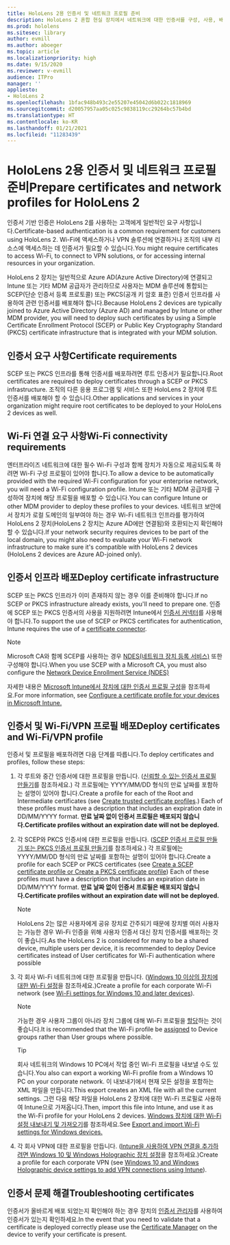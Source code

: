 ```yaml
---
title: HoloLens 2용 인증서 및 네트워크 프로필 준비
description: HoloLens 2 혼합 현실 장치에서 네트워크에 대한 인증서를 구성, 사용, 배포 및 문제 해결하는 방법을 학습합니다.
ms.prod: hololens
ms.sitesec: library
author: evmill
ms.author: aboeger
ms.topic: article
ms.localizationpriority: high
ms.date: 9/15/2020
ms.reviewer: v-evmill
audience: ITPro
manager: ''
appliesto:
- HoloLens 2
ms.openlocfilehash: 1bfac948b493c2e55207e45042d6b022c1818969
ms.sourcegitcommit: d20057957aa05c025c9838119cc29264bc57b4bd
ms.translationtype: HT
ms.contentlocale: ko-KR
ms.lasthandoff: 01/21/2021
ms.locfileid: "11283439"
---
```

# <span data-ttu-id="2bb25-103">HoloLens 2용 인증서 및 네트워크 프로필 준비</span><span class="sxs-lookup"><span data-stu-id="2bb25-103">Prepare certificates and network profiles for HoloLens 2</span></span>

<span data-ttu-id="2bb25-104">인증서 기반 인증은 HoloLens 2를 사용하는 고객에게 일반적인 요구 사항입니다.</span><span class="sxs-lookup"><span data-stu-id="2bb25-104">Certificate-based authentication is a common requirement for customers using HoloLens 2.</span></span> <span data-ttu-id="2bb25-105">Wi-Fi에 액세스하거나 VPN 솔루션에 연결하거나 조직의 내부 리소스에 액세스하는 데 인증서가 필요할 수 있습니다.</span><span class="sxs-lookup"><span data-stu-id="2bb25-105">You might require certificates to access Wi-Fi, to connect to VPN solutions, or for accessing internal resources in your organization.</span></span>

<span data-ttu-id="2bb25-106">HoloLens 2 장치는 일반적으로 Azure AD(Azure Active Directory)에 연결되고 Intune 또는 기타 MDM 공급자가 관리하므로 사용자는 MDM 솔루션에 통합되는 SCEP(단순 인증서 등록 프로토콜) 또는 PKCS(공개 키 암호 표준) 인증서 인프라를 사용하여 관련 인증서를 배포해야 합니다.</span><span class="sxs-lookup"><span data-stu-id="2bb25-106">Because HoloLens 2 devices are typically joined to Azure Active Directory (Azure AD) and managed by Intune or other MDM provider, you will need to deploy such certificates by using a Simple Certificate Enrollment Protocol (SCEP) or Public Key Cryptography Standard (PKCS) certificate infrastructure that is integrated with your MDM solution.</span></span>

## <span data-ttu-id="2bb25-107">인증서 요구 사항</span><span class="sxs-lookup"><span data-stu-id="2bb25-107">Certificate requirements</span></span>
<span data-ttu-id="2bb25-108">SCEP 또는 PKCS 인프라를 통해 인증서를 배포하려면 루트 인증서가 필요합니다.</span><span class="sxs-lookup"><span data-stu-id="2bb25-108">Root certificates are required to deploy certificates through a SCEP or PKCS infrastructure.</span></span> <span data-ttu-id="2bb25-109">조직의 다른 응용 프로그램 및 서비스 또한 HoloLens 2 장치에 루트 인증서를 배포해야 할 수 있습니다.</span><span class="sxs-lookup"><span data-stu-id="2bb25-109">Other applications and services in your organization might require root certificates to be deployed to your HoloLens 2 devices as well.</span></span> 

## <span data-ttu-id="2bb25-110">Wi-Fi 연결 요구 사항</span><span class="sxs-lookup"><span data-stu-id="2bb25-110">Wi-Fi connectivity requirements</span></span>
<span data-ttu-id="2bb25-111">엔터프라이즈 네트워크에 대한 필수 Wi-Fi 구성과 함께 장치가 자동으로 제공되도록 하려면 Wi-Fi 구성 프로필이 있어야 합니다.</span><span class="sxs-lookup"><span data-stu-id="2bb25-111">To allow a device to be automatically provided with the required Wi-Fi configuration for your enterprise network, you will need a Wi-Fi configuration profile.</span></span> <span data-ttu-id="2bb25-112">Intune 또는 기타 MDM 공급자를 구성하여 장치에 해당 프로필을 배포할 수 있습니다.</span><span class="sxs-lookup"><span data-stu-id="2bb25-112">You can configure Intune or other MDM provider to deploy these profiles to your devices.</span></span> <span data-ttu-id="2bb25-113">네트워크 보안에서 장치가 로컬 도메인의 일부여야 하는 경우 Wi-Fi 네트워크 인프라를 평가하여 HoloLens 2 장치(HoloLens 2 장치는 Azure AD에만 연결됨)와 호환되는지 확인해야 할 수 있습니다.</span><span class="sxs-lookup"><span data-stu-id="2bb25-113">If your network security requires devices to be part of the local domain, you might also need to evaluate your Wi-Fi network infrastructure to make sure it's compatible with HoloLens 2 devices (HoloLens 2 devices are Azure AD-joined only).</span></span>

## <span data-ttu-id="2bb25-114">인증서 인프라 배포</span><span class="sxs-lookup"><span data-stu-id="2bb25-114">Deploy certificate infrastructure</span></span>
<span data-ttu-id="2bb25-115">SCEP 또는 PKCS 인프라가 이미 존재하지 않는 경우 이를 준비해야 합니다.</span><span class="sxs-lookup"><span data-stu-id="2bb25-115">If no SCEP or PKCS infrastructure already exists, you'll need to prepare one.</span></span> <span data-ttu-id="2bb25-116">인증에 SCEP 또는 PKCS 인증서의 사용을 지원하려면 Intune에서 [인증서 커넥터](https://docs.microsoft.com/mem/intune/protect/certificate-connectors)를 사용해야 합니다.</span><span class="sxs-lookup"><span data-stu-id="2bb25-116">To support the use of SCEP or PKCS certificates for authentication, Intune requires the use of a [certificate connector](https://docs.microsoft.com/mem/intune/protect/certificate-connectors).</span></span>

> [!NOTE]
> <span data-ttu-id="2bb25-117">Microsoft CA와 함께 SCEP를 사용하는 경우 [NDES(네트워크 장치 등록 서비스)](https://docs.microsoft.com/mem/intune/protect/certificates-scep-configure#set-up-ndes) 또한 구성해야 합니다.</span><span class="sxs-lookup"><span data-stu-id="2bb25-117">When you use SCEP with a Microsoft CA, you must also configure the [Network Device Enrollment Service (NDES)](https://docs.microsoft.com/mem/intune/protect/certificates-scep-configure#set-up-ndes)</span></span>

<span data-ttu-id="2bb25-118">자세한 내용은 [Microsoft Intune에서 장치에 대한 인증서 프로필 구성](https://docs.microsoft.com/intune/certificates-configure)을 참조하세요.</span><span class="sxs-lookup"><span data-stu-id="2bb25-118">For more information, see [Configure a certificate profile for your devices in Microsoft Intune.](https://docs.microsoft.com/intune/certificates-configure)</span></span>

## <span data-ttu-id="2bb25-119">인증서 및 Wi-Fi/VPN 프로필 배포</span><span class="sxs-lookup"><span data-stu-id="2bb25-119">Deploy certificates and Wi-Fi/VPN profile</span></span>
<span data-ttu-id="2bb25-120">인증서 및 프로필을 배포하려면 다음 단계를 따릅니다.</span><span class="sxs-lookup"><span data-stu-id="2bb25-120">To deploy certificates and profiles, follow these steps:</span></span>
1.  <span data-ttu-id="2bb25-121">각 루트와 중간 인증서에 대한 프로필을 만듭니다. ([신뢰할 수 있는 인증서 프로필 만들기](https://docs.microsoft.com/intune/protect/certificates-configure#create-trusted-certificate-profiles)를 참조하세요.) 각 프로필에는 YYYY/MM/DD 형식의 만료 날짜를 포함하는 설명이 있어야 합니다.</span><span class="sxs-lookup"><span data-stu-id="2bb25-121">Create a profile for each of the Root and Intermediate certificates (see [Create trusted certificate profiles](https://docs.microsoft.com/intune/protect/certificates-configure#create-trusted-certificate-profiles).) Each of these profiles must have a description that includes an expiration date in DD/MM/YYYY format.</span></span> **<span data-ttu-id="2bb25-122">만료 날짜 없이 인증서 프로필은 배포되지 않습니다.</span><span class="sxs-lookup"><span data-stu-id="2bb25-122">Certificate profiles without an expiration date will not be deployed.</span></span>**
1.  <span data-ttu-id="2bb25-123">각 SCEP와 PKCS 인증서에 대한 프로필을 만듭니다. ([SCEP 인증서 프로필 만들기 또는 PKCS 인증서 프로필 만들기](https://docs.microsoft.com/intune/protect/certficates-pfx-configure#create-a-pkcs-certificate-profile)를 참조하세요.) 각 프로필에는 YYYY/MM/DD 형식의 만료 날짜를 포함하는 설명이 있어야 합니다.</span><span class="sxs-lookup"><span data-stu-id="2bb25-123">Create a profile for each SCEP or PKCS certificates (see [Create a SCEP certificate profile or Create a PKCS certificate profile](https://docs.microsoft.com/intune/protect/certficates-pfx-configure#create-a-pkcs-certificate-profile)) Each of these profiles must have a description that includes an expiration date in DD/MM/YYYY format.</span></span> **<span data-ttu-id="2bb25-124">만료 날짜 없이 인증서 프로필은 배포되지 않습니다.</span><span class="sxs-lookup"><span data-stu-id="2bb25-124">Certificate profiles without an expiration date will not be deployed.</span></span>**

    > [!NOTE]
    > <span data-ttu-id="2bb25-125">HoloLens 2는 많은 사용자에게 공유 장치로 간주되기 때문에 장치별 여러 사용자는 가능한 경우 Wi-Fi 인증을 위해 사용자 인증서 대신 장치 인증서를 배포하는 것이 좋습니다.</span><span class="sxs-lookup"><span data-stu-id="2bb25-125">As the HoloLens 2 is considered for many to be a shared device, multiple users per device, it is recommended to deploy Device certificates instead of User certificates for Wi-Fi authentication where possible</span></span>

3.  <span data-ttu-id="2bb25-126">각 회사 Wi-Fi 네트워크에 대한 프로필을 만듭니다. ([Windows 10 이상의 장치에 대한 Wi-Fi 설정](https://docs.microsoft.com/intune/wi-fi-settings-windows)을 참조하세요.)</span><span class="sxs-lookup"><span data-stu-id="2bb25-126">Create a profile for each corporate Wi-Fi network (see [Wi-Fi settings for Windows 10 and later devices](https://docs.microsoft.com/intune/wi-fi-settings-windows)).</span></span> 
    > [!NOTE]
    > <span data-ttu-id="2bb25-127">가능한 경우 사용자 그룹이 아니라 장치 그룹에 대해 Wi-Fi 프로필을 [할당](https://docs.microsoft.com/mem/intune/configuration/device-profile-assign)하는 것이 좋습니다.</span><span class="sxs-lookup"><span data-stu-id="2bb25-127">It is recommended that the Wi-Fi profile be [assigned](https://docs.microsoft.com/mem/intune/configuration/device-profile-assign) to Device groups rather than User groups where possible.</span></span> 

    > [!TIP]
    > <span data-ttu-id="2bb25-128">회사 네트워크의 Windows 10 PC에서 작업 중인 Wi-Fi 프로필을 내보낼 수도 있습니다.</span><span class="sxs-lookup"><span data-stu-id="2bb25-128">You also can export a working Wi-Fi profile from a Windows 10 PC on your corporate network.</span></span> <span data-ttu-id="2bb25-129">이 내보내기에서 현재 모든 설정을 포함하는 XML 파일을 만듭니다.</span><span class="sxs-lookup"><span data-stu-id="2bb25-129">This export creates an XML file with all the current settings.</span></span> <span data-ttu-id="2bb25-130">그런 다음 해당 파일을 HoloLens 2 장치에 대한 Wi-Fi 프로필로 사용하여 Intune으로 가져옵니다.</span><span class="sxs-lookup"><span data-stu-id="2bb25-130">Then, import this file into Intune, and use it as the Wi-Fi profile for your HoloLens 2 devices.</span></span> <span data-ttu-id="2bb25-131">[Windows 장치에 대한 Wi-Fi 설정 내보내기 및 가져오기](https://docs.microsoft.com/mem/intune/configuration/wi-fi-settings-import-windows-8-1)를 참조하세요.</span><span class="sxs-lookup"><span data-stu-id="2bb25-131">See [Export and import Wi-Fi settings for Windows devices.](https://docs.microsoft.com/mem/intune/configuration/wi-fi-settings-import-windows-8-1)</span></span>

4.  <span data-ttu-id="2bb25-132">각 회사 VPN에 대한 프로필을 만듭니다. ([Intune을 사용하여 VPN 연결을 추가하려면 Windows 10 및 Windows Holographic 장치 설정](https://docs.microsoft.com/intune/vpn-settings-windows-10)을 참조하세요.)</span><span class="sxs-lookup"><span data-stu-id="2bb25-132">Create a profile for each corporate VPN (see [Windows 10 and Windows Holographic device settings to add VPN connections using Intune](https://docs.microsoft.com/intune/vpn-settings-windows-10)).</span></span>

## <span data-ttu-id="2bb25-133">인증서 문제 해결</span><span class="sxs-lookup"><span data-stu-id="2bb25-133">Troubleshooting certificates</span></span>

<span data-ttu-id="2bb25-134">인증서가 올바르게 배포 되었는지 확인해야 하는 경우 장치의 [인증서 관리자](certificate-manager.md)를 사용하여 인증서가 있는지 확인하세요.</span><span class="sxs-lookup"><span data-stu-id="2bb25-134">In the event that you need to validate that a certificate is deployed correctly please use the [Certificate Manager](certificate-manager.md) on the device to verify your certificate is present.</span></span>  


